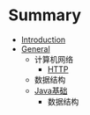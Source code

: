 # Summary

* [Introduction](README.md)
* [General](general.md)
   * 计算机网络
       * [HTTP](http.md)
   * 数据结构
   * [Java基础](javaji_chu.md)
       * 数据结构

